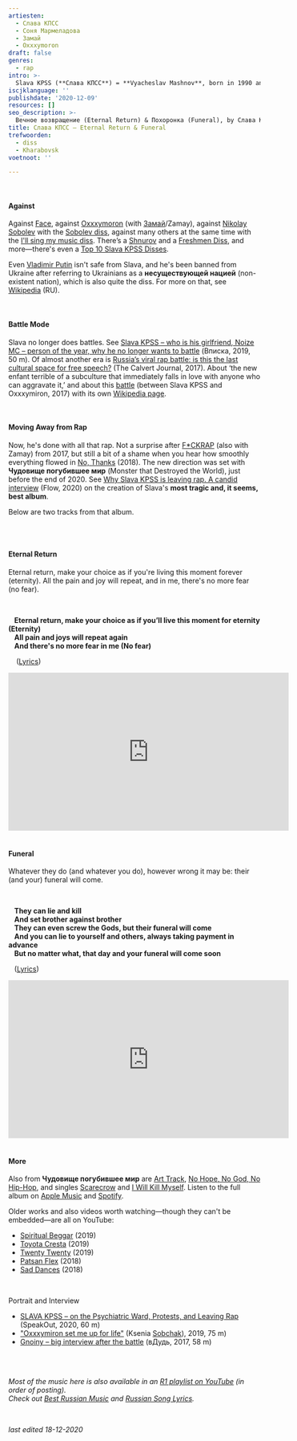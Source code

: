 ```yaml
---
artiesten:
  - Слава КПСС
  - Соня Мармеладова
  - Замай
  - Oxxxymoron
draft: false
genres:
  - rap
intro: >-
  Slava KPSS (**Слава КПСС**) = **Vyacheslav Mashnov**, born in 1990 and from the rather far east, [Kharabovsk](https://en.wikipedia.org/wiki/Khabarovsk) or [Хабаровск](https://ru.wikipedia.org/wiki/%D0%A5%D0%B0%D0%B1%D0%B0%D1%80%D0%BE%D0%B2%D1%81%D0%BA). Turned as a rapper—also under the name **Sonya Marmeladova**, a [character](https://studydostoevsky.blogspot.com/2015/02/sonya-marmeladova-sonia-marmeladov.html) from [Crime and Punishment](https://rusland1.nl/en/land-en-volk/20200401-misdaad-en-straf/), and under the nickname **Гнойный** (Gnoiny), meaning something like festering—with a diss aimed at many.
iscjklanguage: ''
publishdate: '2020-12-09'
resources: []
seo_description: >-
  Вечное возвращение (Eternal Return) & Похоронка (Funeral), by Слава КПСС (Slava KPSS), from Чудовище погубившее мир (2020).
title: Слава КПСС – Eternal Return & Funeral
trefwoorden:
  - diss
  - Kharabovsk
voetnoot: ''

---
```


<br/>

#### Against

Against [Face](https://youtu.be/TGyHYFHtO08), against [Oxxxymoron](https://youtu.be/kE25G_6wfaY) (with [Замай](https://ru.wikipedia.org/wiki/%D0%97%D0%B0%D0%BC%D0%B0%D0%B9_(%D1%80%D1%8D%D0%BF%D0%B5%D1%80))/Zamay), against [Nikolay Sobolev](https://ru.wikipedia.org/wiki/%D0%A1%D0%BE%D0%B1%D0%BE%D0%BB%D0%B5%D0%B2,_%D0%9D%D0%B8%D0%BA%D0%BE%D0%BB%D0%B0%D0%B9_%D0%AE%D1%80%D1%8C%D0%B5%D0%B2%D0%B8%D1%87) with the [Sobolev diss](https://youtu.be/ZhrDuugsQps), against many others at the same time with the [I'll sing my music diss](https://youtu.be/XnRSx90_OmI). There’s a [Shnurov](https://youtu.be/VwgsX5KZRoQ) and a [Freshmen Diss](https://youtu.be/jtD2Yyu8jIA), and more—there's even a [Top 10 Slava KPSS Disses](https://youtu.be/oBUydf0ZTyQ).

Even [Vladimir Putin](https://youtu.be/veFih7cxWSQ) isn't safe from Slava, and he's been banned from Ukraine after referring to Ukrainians as a **несуществующей нацией** (non-existent nation), which is also quite the diss. For more on that, see [Wikipedia](https://ru.wikipedia.org/wiki/%D0%A1%D0%BB%D0%B0%D0%B2%D0%B0_%D0%9A%D0%9F%D0%A1%D0%A1) (RU).

<br/>

#### Battle Mode

Slava no longer does battles. See [Slava KPSS – who is his girlfriend, Noize MC – person of the year, why he no longer wants to battle](https://youtu.be/RrVN0jNV2VY) (Вписка, 2019, 50 m). Of almost another era is [Russia’s viral rap battle: is this the last cultural space for free speech?](https://www.calvertjournal.com/articles/show/8814/rap-battle-oxxxymiron-slavaKPSS-viral) (The Calvert Journal, 2017). About ‘the new enfant terrible of a subculture that immediately falls in love with anyone who can aggravate it,’ and about this [battle](https://youtu.be/v4rvTMBCJD0) (between Slava KPSS and Oxxxymiron, 2017) with its own [Wikipedia page](https://ru.wikipedia.org/wiki/%D0%A0%D1%8D%D0%BF-%D0%B1%D0%B0%D1%82%D1%82%D0%BB_%D0%BC%D0%B5%D0%B6%D0%B4%D1%83_%D0%9E%D0%BA%D1%81%D0%B8%D0%BC%D0%B8%D1%80%D0%BE%D0%BD%D0%BE%D0%BC_%D0%B8_%D0%93%D0%BD%D0%BE%D0%B9%D0%BD%D1%8B%D0%BC).

<br/>

#### Moving Away from Rap

Now, he's done with all that rap. Not a surprise after [F*CKRAP](https://youtu.be/xvNAPDk7POg) (also with Zamay) from 2017, but still a bit of a shame when you hear how smoothly everything flowed in [No, Thanks](https://youtu.be/OfTLqoKdEwo) (2018). The new direction was set with **Чудовище погубившее мир** (Monster that Destroyed the World), just before the end of 2020. See [Why Slava KPSS is leaving rap. A candid interview](https://the-flow.ru/features/slava-kpss-chudovishche-interview-2020) (Flow, 2020) on the creation of Slava's **most tragic and, it seems, best album**.

Below are two tracks from that album.

<br/>

<br/>

#### Eternal Return

Eternal return, make your choice as if you're living this moment forever (eternity). All the pain and joy will repeat, and in me, there's no more fear (no fear).

<br/>

&nbsp; &nbsp;**Eternal return, make your choice as if you’ll live this moment for eternity (Eternity)**<br/>&nbsp; &nbsp;**All pain and joys will repeat again**<br/>&nbsp; &nbsp;**And there's no more fear in me (No fear)**


&nbsp; &nbsp; ([Lyrics](https://genius.com/Slava-kpss-eternal-return-lyrics))

<iframe width="560" height="315" src="https://www.youtube.com/embed/fnrXtb4lyqw" frameborder="0" allow="accelerometer; autoplay; clipboard-write; encrypted-media; gyroscope; picture-in-picture" allowfullscreen></iframe>

 <br/>

<br/>

#### Funeral

Whatever they do (and whatever you do), however wrong it may be: their (and your) funeral will come.

<br/>

&nbsp; &nbsp;**They can lie and kill**<br/>&nbsp; &nbsp;**And set brother against brother**<br/>&nbsp; &nbsp;**They can even screw the Gods, but their funeral will come**<br/>&nbsp; &nbsp;**And you can lie to yourself and others, always taking payment in advance**<br/>&nbsp; &nbsp;**But no matter what, that day and your funeral will come soon**


&nbsp; &nbsp;([Lyrics](https://genius.com/Slava-kpss-funeral-lyrics))

<iframe width="560" height="315" src="https://www.youtube.com/embed/YECZwYPraFw" frameborder="0" allow="accelerometer; autoplay; clipboard-write; encrypted-media; gyroscope; picture-in-picture" allowfullscreen></iframe>

<br/>

<br/>

#### More


Also from **Чудовище погубившее мир** are [Art Track](https://youtu.be/CE2fW7NDcRU), [No Hope, No God, No Hip-Hop](https://youtu.be/V7jJk2iOe8M), and singles [Scarecrow](https://youtu.be/c9LZuTi_JjY) and [I Will Kill Myself](https://youtu.be/wsZsrfG9BJ8). Listen to the full album on [Apple Music](https://music.apple.com/ru/album/%D1%87%D1%83%D0%B4%D0%BE%D0%B2%D0%B8%D1%89%D0%B5-%D0%BF%D0%BE%D0%B3%D1%83%D0%B1%D0%B8%D0%B2%D1%88%D0%B5%D0%B5-%D0%BC%D0%B8%D1%80/1538503059) and [Spotify](https://open.spotify.com/album/1GfNBNGj4esrHjaPbj7tts).


Older works and also videos worth watching—though they can't be embedded—are all on YouTube:

- [Spiritual Beggar](https://youtu.be/x5ldE1OE9jk) (2019)<br/>
- [Toyota Cresta](https://youtu.be/DW40mlwngLI) (2019)<br/>
- [Twenty Twenty](https://youtu.be/BIzDYsjoFTk) (2019)<br/>
- [Patsan Flex](https://youtu.be/r4yu0TLGia4) (2018)<br/>
- [Sad Dances](https://youtu.be/nxTaJyXQCjk) (2018)<br/>

<br/>

Portrait and Interview

- [SLAVA KPSS – on the Psychiatric Ward, Protests, and Leaving Rap](https://youtu.be/r9hi_jBJaw4) (SpeakOut, 2020, 60 m)
- ["Oxxxymiron set me up for life"](https://youtu.be/LYoNRVZG6W0) (Ksenia [Sobchak](https://en.wikipedia.org/wiki/Ksenia_Sobchak)), 2019, 75 m)
- [Gnoiny – big interview after the battle](https://youtu.be/8GGWedu77SA) (вДудь, 2017, 58 m)

<br/>
<br/>

*Most of the music here is also available in an [R1 playlist on YouTube](https://www.youtube.com/playlist?list=PLeE-zqOrSLhxfIpK2vuUJNCKSzyVBi0yM) (in order of posting).* <br/>
*Check out [Best Russian Music](https://www.youtube.com/playlist?list=PLeE-zqOrSLhxTFYDvlwUu4hYby9DojwoD) and [Russian Song Lyrics](https://www.youtube.com/playlist?list=PLeE-zqOrSLhzkRCATzT8__oNifBChVHGK).*

<br/>

*last edited 18-12-2020*
